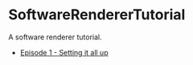 # SoftwareRendererTutorial
A software renderer tutorial.

- [Episode 1 - Setting it all up](https://read.cash/@Metalhead33/software-rendering-part-1-setting-it-all-up-dbd3bd40)
